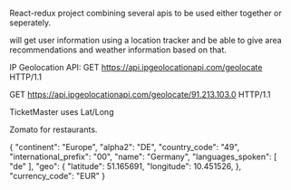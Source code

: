 React-redux project combining several apis to be used either together or seperately.

will get user information using a location tracker and be able to give area recommendations and weather information based on that.

IP Geolocation API:
GET https://api.ipgeolocationapi.com/geolocate HTTP/1.1

GET https://api.ipgeolocationapi.com/geolocate/91.213.103.0 HTTP/1.1

TicketMaster uses Lat/Long

Zomato for restaurants.

{
    "continent": "Europe",
    "alpha2": "DE",
    "country_code": "49",
    "international_prefix": "00",
    "name": "Germany",
    "languages_spoken": [
        "de"
    ],
    "geo": {
        "latitude": 51.165691,
        "longitude": 10.451526,
    },
    "currency_code": "EUR"
}